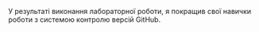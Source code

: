 У результаті виконання лабораторної роботи, я покращив свої навички роботи з системою контролю версій GitHub. 
